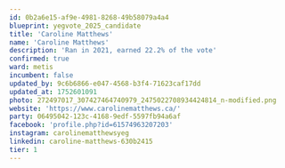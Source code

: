 ```yaml
---
id: 0b2a6e15-af9e-4981-8268-49b58079a4a4
blueprint: yegvote_2025_candidate
title: 'Caroline Matthews'
name: 'Caroline Matthews'
description: 'Ran in 2021, earned 22.2% of the vote'
confirmed: true
ward: metis
incumbent: false
updated_by: 9c6b6866-e047-4568-b3f4-71623caf17dd
updated_at: 1752601091
photo: 272497017_307427464740979_2475022708934424814_n-modified.png
website: 'https://www.carolinematthews.ca/'
party: 06495042-123c-4168-9edf-5597fb94a6af
facebook: 'profile.php?id=61574963207203'
instagram: carolinematthewsyeg
linkedin: caroline-matthews-630b2415
tier: 1
---
```

